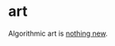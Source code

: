 <!--
  id: 243
  date: 2005-02-20T22:13:23
  modified: 2005-02-20T22:13:23
  slug: art
  type: post
  excerpt: <p>Algorithmic art is nothing new.</p> 
  content: <p>Algorithmic art is <a href="http://www.dam.org/" target="_blank">nothing new</a>.</p> 
  categories: link
  tags: 
-->

# art

<p>Algorithmic art is <a href="http://www.dam.org/" target="_blank">nothing new</a>.</p>

